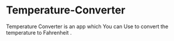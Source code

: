 # Temperature-Converter
Temperature Converter is an app which You can Use to convert the temperature to Fahrenheit . 
